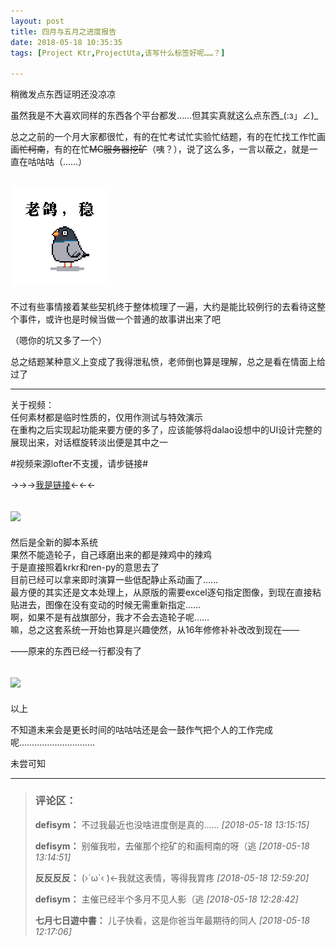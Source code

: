 ```yaml
---
layout: post
title: 四月与五月之进度报告
date: 2018-05-18 10:35:35
tags: [Project Ktr,ProjectUta,该写什么标签好呢……？]

---
```

稍微发点东西证明还没凉凉

虽然我是不大喜欢同样的东西各个平台都发……但其实真就这么点东西_(:з」∠)_

总之之前的一个月大家都很忙，有的在忙考试忙实验忙结题，有的在忙找工作忙画画<span style="text-decoration:line-through;">忙柯南</span>，有的在忙<span style="text-decoration:line-through;">MC服务器挖矿</span>（咦？），说了这么多，一言以蔽之，就是一直在咕咕咕（……）

![图片](images/_Lofter/emhSNkVpRmJBejhUL3FqY2F0UTFjOGlubU5iU1NocmRQYVpDK1hFYzA2eVl3MWxzZko2NnF3PT0.gif?=imageView&thumbnail=500x0&quality=96&stripmeta=0&type=jpg%7Cwatermark&type=2)  
-----------------  

不过有些事情接着某些契机终于整体梳理了一遍，大约是能比较例行的去看待这整个事件，或许也是时候当做一个普通的故事讲出来了吧

（嗯你的坑又多了一个）

总之结题某种意义上变成了我得泄私愤，老师倒也算是理解，总之是看在情面上给过了

-----------------

关于视频：  
任何素材都是临时性质的，仅用作测试与特效演示  
在重构之后实现起功能来要方便的多了，应该能够将dalao设想中的UI设计完整的展现出来，对话框旋转淡出便是其中之一  

#视频来源lofter不支援，请步链接#

→→→[我是链接](http://t.cn/R3Wah8A?m=4240966997316716&u=5526019193)←←←

![](http://imglf3.nosdn.127.net/img/emhSNkVpRmJBejhUL3FqY2F0UTFjMlhwcDJ4cWZMNHdyUGRlTE1LSUlMbE1vb3FUY3pndlRBPT0.png?=imageView&thumbnail=500x0&quality=96&stripmeta=0&type=jpg%7Cwatermark&type=2)  
-----------------  

然后是全新的脚本系统  
果然不能造轮子，自己琢磨出来的都是辣鸡中的辣鸡  
于是直接照着krkr和ren-py的意思去了  
目前已经可以拿来即时演算一些低配静止系动画了……  
最方便的其实还是文本处理上，从原版的需要excel逐句指定图像，到现在直接粘贴进去，图像在没有变动的时候无需重新指定……  
啊，如果不是有战旗部分，我才不会去造轮子呢……  
嘛，总之这套系统一开始也算是兴趣使然，从16年修修补补改改到现在——  

——原来的东西已经一行都没有了  

![](http://imglf6.nosdn.127.net/img/emhSNkVpRmJBejhUL3FqY2F0UTFjNEUwL21wcEhsbVQxcWtrNTM3aEhSaUtUQU9nRmRQYndnPT0.png?=imageView&thumbnail=500x0&quality=96&stripmeta=0&type=jpg%7Cwatermark&type=2)  
-----------------  

以上

不知道未来会是更长时间的咕咕咕还是会一鼓作气把个人的工作完成呢…………………………

未尝可知

---
> ### 评论区：
>**defisym：** 不过我最近也没啥进度倒是真的……  *[2018-05-18 13:15:15]*
>
>**defisym：** 别催我啦，去催那个挖矿的和画柯南的呀（逃  *[2018-05-18 13:14:51]*
>
>**反反反反：** (›&acute;ω`‹ )←我就这表情，等得我胃疼  *[2018-05-18 12:59:20]*
>
>**defisym：** 主催已经半个多月不见人影（逃  *[2018-05-18 12:28:42]*
>
>**七月七日遊中書：** 儿子快看，这是你爸当年最期待的同人  *[2018-05-18 12:17:06]*
>
>